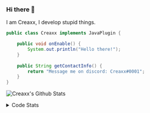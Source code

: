 ### Hi there 👋

I am Creaxx, I develop stupid things. 

```java
public class Creaxx implements JavaPlugin {

    public void onEnable() {
        System.out.println("Hello there!");
    }
    
    public String getContactInfo() {
        return "Message me on discord: Creaxx#0001";
    }
}
```

![Creaxx's Github Stats](https://github-readme-stats.vercel.app/api?username=CreaxxOG&show_icons=true&theme=dark&count_private=true)

<details>
  <summary>Code Stats</summary>

<!--START_SECTION:waka-->
![Code Time](http://img.shields.io/badge/Code%20Time-1%2C359%20hrs%2043%20mins-blue)

![Lines of code](https://img.shields.io/badge/From%20Hello%20World%20I%27ve%20Written-595.0%20thousand%20lines%20of%20code-blue)

**🐱 My GitHub Data** 

> 📦 66.4 kB Used in GitHub's Storage 
 > 
> 🏆 1,980 Contributions in the Year 2023
 > 
> 🚫 Not Opted to Hire
 > 
> 📜 4 Public Repositories 
 > 
> 🔑 2 Private Repositories 
 > 
**I'm a Night 🦉** 

```text
🌞 Morning                302 commits         ██░░░░░░░░░░░░░░░░░░░░░░░   06.81 % 
🌆 Daytime                1882 commits        ███████████░░░░░░░░░░░░░░   42.45 % 
🌃 Evening                2171 commits        ████████████░░░░░░░░░░░░░   48.97 % 
🌙 Night                  78 commits          ░░░░░░░░░░░░░░░░░░░░░░░░░   01.76 % 
```
📅 **I'm Most Productive on Saturday** 

```text
Monday                   553 commits         ███░░░░░░░░░░░░░░░░░░░░░░   12.47 % 
Tuesday                  616 commits         ███░░░░░░░░░░░░░░░░░░░░░░   13.90 % 
Wednesday                619 commits         ███░░░░░░░░░░░░░░░░░░░░░░   13.96 % 
Thursday                 673 commits         ████░░░░░░░░░░░░░░░░░░░░░   15.18 % 
Friday                   409 commits         ██░░░░░░░░░░░░░░░░░░░░░░░   09.23 % 
Saturday                 796 commits         ████░░░░░░░░░░░░░░░░░░░░░   17.96 % 
Sunday                   767 commits         ████░░░░░░░░░░░░░░░░░░░░░   17.30 % 
```


📊 **This Week I Spent My Time On** 

```text
💬 Programming Languages: 
Java                     20 hrs 56 mins      ███████████████████████░░   93.02 % 
XML                      47 mins             █░░░░░░░░░░░░░░░░░░░░░░░░   03.49 % 
Kotlin                   17 mins             ░░░░░░░░░░░░░░░░░░░░░░░░░   01.32 % 
GitIgnore file           16 mins             ░░░░░░░░░░░░░░░░░░░░░░░░░   01.24 % 
HTML                     9 mins              ░░░░░░░░░░░░░░░░░░░░░░░░░   00.68 % 

🔥 Editors: 
IntelliJ                 22 hrs 30 mins      █████████████████████████   100.00 % 
```

**I Mostly Code in Java** 

```text
Java                     56 repos            ███████████████████░░░░░░   76.71 % 
Kotlin                   10 repos            ███░░░░░░░░░░░░░░░░░░░░░░   13.70 % 
CSS                      2 repos             █░░░░░░░░░░░░░░░░░░░░░░░░   02.74 % 
EJS                      1 repo              ░░░░░░░░░░░░░░░░░░░░░░░░░   01.37 % 
JavaScript               1 repo              ░░░░░░░░░░░░░░░░░░░░░░░░░   01.37 % 
```




 Last Updated on 21/06/2023 01:40:38 UTC
<!--END_SECTION:waka-->
</details>
